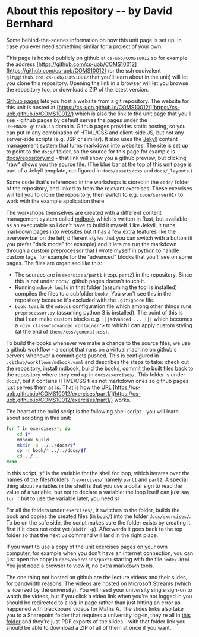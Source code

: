 # About this repository -- by David Bernhard

Some behind-the-scenes information on how this unit page is set up, in case you ever need something similar for a project of your own.

This page is hosted publicly on github at `cs-uob/COMS10012` so for example the address [https://github.com/cs-uob/COMS10012](https://github.com/cs-uob/COMS10012) (or the ssh equivalent `git@github.com:cs-uob/COMS10012` that you'll learn about in the unit) will let you clone this repository. Opening the link in a browser will let you browse the repository too, or download a ZIP of the latest version.

[Github pages](https://pages.github.com/) lets you host a website from a git repository. The website for this unit is hosted at [https://cs-uob.github.io/COMS10012/](https://cs-uob.github.io/COMS10012/) which is also the link to the unit page that you'll see - github pages by default serves the pages under the `USERNAME.github.io` domain. Github pages provides static hosting, so you can put in any combination of HTML/CSS and client-side JS, but not any server-side scripts (e.g. JSP or similar). It also uses the [Jekyll](https://jekyllrb.com/) content management system that turns [markdown](https://www.markdownguide.org/basic-syntax/) into websites. The site is set up to point to the `docs/` folder, so the source for this page for example is [docs/repository.md](https://github.com/cs-uob/COMS10012/blob/master/docs/repository.md) - that link will show you a github preview, but clicking "raw" shows you the [source file](https://raw.githubusercontent.com/cs-uob/COMS10012/master/docs/repository.md). (The blue bar at the top of this unit page is part of a Jekyll template, configured in `docs/assets/css` and `docs/_layouts`.)

Some code that's referenced in the workshops is stored in the `code/` folder of the repository, and linked to from the relevant exercises. These exercises will tell you to clone the repository, then switch to e.g. `code/server01/` to work with the example application there.

The workshops themselves are created with a different content management system called [mdbook](https://rust-lang.github.io/mdBook/) which is written in Rust, but available as an executable so I don't have to build it myself. Like Jekyll, it turns markdown pages into websites but it has a few extra features like the overview bar on the left, different styles that you can switch with a button (if you prefer "dark mode" for example) and it lets me run the markdown through a custom preprocessor that I wrote myself in python to handle custom tags, for example for the "advanced" blocks that you'll see on some pages. The files are organised like this:

  - The sources are in `exercises/part1` (resp. `part2`) in the repository. Since this is not under `docs/`, github pages doesn't touch it.
  - Running `mdbook build` in that folder (assuming the tool is installed) compiles the files to a subfolder `book/`. You won't see this in the repository because it's excluded with the `.gitignore` file.
  - `book.toml` is the `mdbook` configuration file which among other things runs `preprocessor.py` (assuming python 3 is installed). The point of this is that I can make custom blocks e.g. `|||advanced ... |||` which becomes a `<div class="advanced container">` to which I can apply custom styling (at the end of `theme/css/general.css`).

To build the books whenever we make a change to the source files, we use a github workflow - a script that runs on a virtual machine on github's servers whenever a commit gets pushed. This is configured in `.github/workflows/mdbook.yaml` and describes the steps to take: check out the repository, install mdbook, build the books, commit the built files back to the repository where they end up in `docs/exercises/`. This folder is under `docs/`, but it contains HTML/CSS files not markdown ones so github pages just serves them as is. That is how the URL [https://cs-uob.github.io/COMS10012/exercises/part1/](https://cs-uob.github.io/COMS10012/exercises/part1/) works.

The heart of the build script is the following shell script - you will learn about scripting in this unit:

```sh
for f in exercises/*; do
    cd $f
    mdbook build
    mkdir -p ../../docs/$f
    cp -r book/* ../../docs/$f
    cd ../..
done
```

In this script, `$f` is the variable for the shell for loop, which iterates over the names of the files/folders in `exercises/` namely `part1` and `part2`.
A special thing about variables in the shell is that you use a dollar sign to read the value of a variable, but not to declare a variable: the loop itself can just say `for f` but to use the variable later, you need `$f`.

For all the folders under `exercises/`, it switches to the folder, builds the book and copies the created files (in `book/`) into the folder `docs/exercises/`. To be on the safe side, the script makes sure the folder exists by creating it first if it does not exist yet (`mkdir -p`). Afterwards it goes back to the top folder so that the next `cd` command will land in the right place.

If you want to use a copy of the unit exercises pages on your own computer, for example when you don't have an internet connection, you can just open the copy in `docs/exercises/part1` starting with the file `index.html`. You just need a browser to view it, no extra markdown tools.

The one thing not hosted on github are the lecture videos and their slides, for bandwidth reasons. The videos are hosted on Microsoft Streams (which is licensed by the university). You will need your university single sign-on to watch the videos, but if you click a video link when you're not logged in you should be redirected to a log-in page rather than just hitting an error as happened with blackboard videos for Maths A. The slides links also take you to a Sharepoint folder that requires a university log-in, they're all in [this folder](https://uob-my.sharepoint.com/:f:/g/personal/me17847_bristol_ac_uk/EmKiL-crwpNEtwdSrAK1zE4BGn4ep9RjRsrz7RvPEo-l8Q?e=RpYgxz) and they're just PDF exports of the slides - with that folder link you should be able to download a ZIP of all of them at once if you want.

